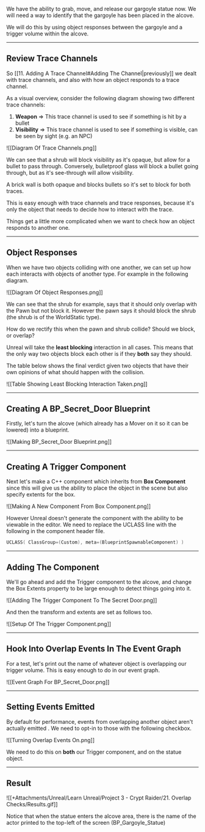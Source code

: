 We have the ability to grab, move, and release our gargoyle statue now. We will need a way to identify that the gargoyle has been placed in the alcove.

We will do this by using object responses between the gargoyle and a trigger volume within the alcove.

---
## Review Trace Channels

So [[11. Adding A Trace Channel#Adding The Channel|previously]] we dealt with trace channels, and also with how an object responds to a trace channel.

As a visual overview, consider the following diagram showing two different trace channels:

1. **Weapon** => This trace channel is used to see if something is hit by a bullet
2. **Visibility** => This trace channel is used to see if something is visible, can be seen by sight (e.g. an NPC)

![[Diagram Of Trace Channels.png]]

We can see that a shrub will block visibility as it's opaque, but allow for a bullet to pass through. Conversely, bulletproof glass will block a bullet going through, but as it's see-through will allow visibility.

A brick wall is both opaque and blocks bullets so it's set to block for both traces.

This is easy enough with trace channels and trace responses, because it's only the object that needs to decide how to interact with the trace.

Things get a little more complicated when we want to check how an object responds to another one.

---
## Object Responses

When we have two objects colliding with one another, we can set up how each interacts with objects of another type. For example in the following diagram.

![[Diagram Of Object Responses.png]]

We can see that the shrub for example, says that it should only overlap with the Pawn but not block it. However the pawn says it should block the shrub (the shrub is of the WorldStatic type).

How do we rectify this when the pawn and shrub collide? Should we block, or overlap?

Unreal will take the **least blocking** interaction in all cases. This means that the only way two objects block each other is if they **both** say they should.

The table below shows the final verdict given two objects that have their own opinions of what should happen with the collision.

![[Table Showing Least Blocking Interaction Taken.png]]

---
## Creating A BP_Secret_Door Blueprint

Firstly, let's turn the alcove (which already has a Mover on it so it can be lowered) into a blueprint.

![[Making BP_Secret_Door Blueprint.png]]

---
## Creating A Trigger Component

Next let's make a C++ component which inherits from **Box Component** since this will give us the ability to place the object in the scene but also specify extents for the box.

![[Making A New Component From Box Component.png]]

However Unreal doesn't generate the component with the ability to be viewable in the editor. We need to replace the UCLASS line with the following in the component header file.

```cpp
UCLASS( ClassGroup=(Custom), meta=(BlueprintSpawnableComponent) )
```

---
## Adding The Component

We'll go ahead and add the Trigger component to the alcove, and change the Box Extents property to be large enough to detect things going into it.

![[Adding The Trigger Component To The Secret Door.png]]

And then the transform and extents are set as follows too.

![[Setup Of The Trigger Component.png]]

---
## Hook Into Overlap Events In The Event Graph

For a test, let's print out the name of whatever object is overlapping our trigger volume. This is easy enough to do in our event graph.

![[Event Graph For BP_Secret_Door.png]]

---
## Setting Events Emitted

By default for performance, events from overlapping another object aren't actually emitted . We need to opt-in to those with the following checkbox.

![[Turning Overlap Events On.png]]

We need to do this on **both** our Trigger component, and on the statue object.

---
## Result

![[+Attachments/Unreal/Learn Unreal/Project 3 - Crypt Raider/21. Overlap Checks/Results.gif]]

Notice that when the statue enters the alcove area, there is the name of the actor printed to the top-left of the screen (BP_Gargoyle_Statue)